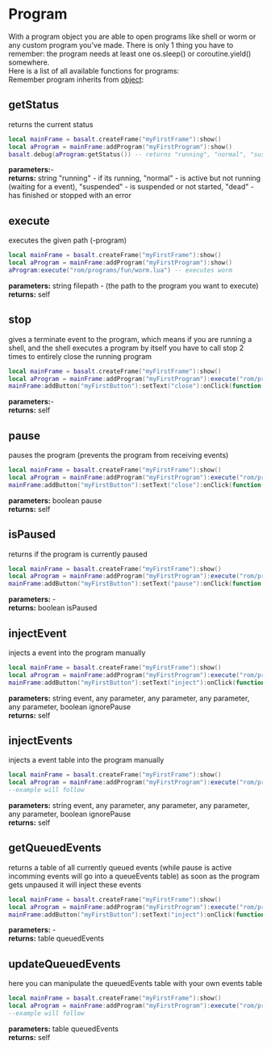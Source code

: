 # Program

With a program object you are able to open programs like shell or worm or any custom program you've made. There is only 1 thing you have to remember: the program needs at least one os.sleep() or coroutine.yield() somewhere.
<br>
Here is a list of all available functions for programs: <br>
Remember program inherits from [object](/objects/Object):

## getStatus
returns the current status
````lua
local mainFrame = basalt.createFrame("myFirstFrame"):show()
local aProgram = mainFrame:addProgram("myFirstProgram"):show()
basalt.debug(aProgram:getStatus()) -- returns "running", "normal", "suspended" or "dead"
````
**parameters:**-<br>
**returns:** string "running" - if its running, "normal" - is active but not running (waiting for a event), "suspended" - is suspended or not started, "dead" - has finished or stopped with an error<br>

## execute
executes the given path (-program)
````lua
local mainFrame = basalt.createFrame("myFirstFrame"):show()
local aProgram = mainFrame:addProgram("myFirstProgram"):show()
aProgram:execute("rom/programs/fun/worm.lua") -- executes worm
````
**parameters:** string filepath - (the path to the program you want to execute)<br>
**returns:** self<br>

## stop
gives a terminate event to the program, which means if you are running a shell, and the shell executes a program by itself you have to call stop 2 times to entirely close the running program
````lua
local mainFrame = basalt.createFrame("myFirstFrame"):show()
local aProgram = mainFrame:addProgram("myFirstProgram"):execute("rom/programs/shell.lua"):show()
mainFrame:addButton("myFirstButton"):setText("close"):onClick(function() aProgram:stop() end):show()

````
**parameters:**-<br>
**returns:** self<br>

## pause
pauses the program (prevents the program from receiving events)
````lua
local mainFrame = basalt.createFrame("myFirstFrame"):show()
local aProgram = mainFrame:addProgram("myFirstProgram"):execute("rom/programs/shell.lua"):show()
mainFrame:addButton("myFirstButton"):setText("close"):onClick(function() aProgram:pause(true) end):show()

````
**parameters:** boolean pause<br>
**returns:** self<br>

## isPaused
returns if the program is currently paused
````lua
local mainFrame = basalt.createFrame("myFirstFrame"):show()
local aProgram = mainFrame:addProgram("myFirstProgram"):execute("rom/programs/shell.lua"):show()
mainFrame:addButton("myFirstButton"):setText("pause"):onClick(function() basalt.debug(aProgram:isPaused()) end):show()

````
**parameters:** -<br>
**returns:** boolean isPaused<br>

## injectEvent
injects a event into the program manually
````lua
local mainFrame = basalt.createFrame("myFirstFrame"):show()
local aProgram = mainFrame:addProgram("myFirstProgram"):execute("rom/programs/shell.lua"):show()
mainFrame:addButton("myFirstButton"):setText("inject"):onClick(function() aProgram:injectEvent("char", "w") end):show()

````
**parameters:** string event, any parameter, any parameter, any parameter, any parameter, boolean ignorePause<br>
**returns:** self<br>

## injectEvents
injects a event table into the program manually
````lua
local mainFrame = basalt.createFrame("myFirstFrame"):show()
local aProgram = mainFrame:addProgram("myFirstProgram"):execute("rom/programs/shell.lua"):show()
--example will follow

````
**parameters:** string event, any parameter, any parameter, any parameter, any parameter, boolean ignorePause<br>
**returns:** self<br>

## getQueuedEvents
returns a table of all currently queued events (while pause is active incomming events will go into a queueEvents table) as soon as the program gets unpaused
it will inject these events
````lua
local mainFrame = basalt.createFrame("myFirstFrame"):show()
local aProgram = mainFrame:addProgram("myFirstProgram"):execute("rom/programs/shell.lua"):show()
mainFrame:addButton("myFirstButton"):setText("inject"):onClick(function() basalt.debug(aProgram:getQueuedEvents()) end):show()

````
**parameters:** -<br>
**returns:** table queuedEvents<br>

## updateQueuedEvents
here you can manipulate the queuedEvents table with your own events table
````lua
local mainFrame = basalt.createFrame("myFirstFrame"):show()
local aProgram = mainFrame:addProgram("myFirstProgram"):execute("rom/programs/shell.lua"):show()
--example will follow

````
**parameters:** table queuedEvents<br>
**returns:** self<br>